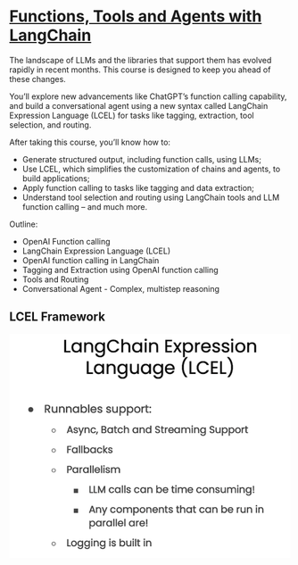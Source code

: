 # [Functions, Tools and Agents with LangChain](https://www.deeplearning.ai/short-courses/functions-tools-agents-langchain/)

The landscape of LLMs and the libraries that support them has evolved rapidly in recent months. This course is designed to keep you ahead of these changes. 

You’ll explore new advancements like ChatGPT’s function calling capability, and build a conversational agent using a new syntax called LangChain Expression Language (LCEL) for tasks like tagging, extraction, tool selection, and routing.

After taking this course, you’ll know how to: 

- Generate structured output, including function calls, using LLMs;
- Use LCEL, which simplifies the customization of chains and agents, to build applications;
- Apply function calling to tasks like tagging and data extraction;
- Understand tool selection and routing using LangChain tools and LLM function calling – and much more.


Outline:
- OpenAI Function calling
- LangChain Expression Language (LCEL)
- OpenAI function calling in LangChain
- Tagging and Extraction using OpenAI function calling
- Tools and Routing
- Conversational Agent - Complex, multistep reasoning 




## LCEL Framework

![LCEL Advantages](LCEL-Advantage.png)


